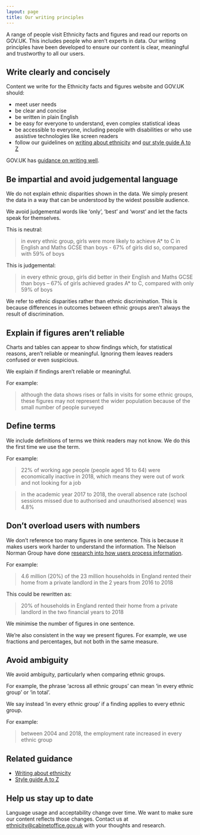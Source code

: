 ```yaml
---
layout: page
title: Our writing principles
---
```


A range of people visit Ethnicity facts and figures and read our reports on GOV.UK. This includes people who aren’t experts in data. Our writing principles have been developed to ensure our content is clear, meaningful and trustworthy to all our users.

## Write clearly and concisely

Content we write for the Ethnicity facts and figures website and GOV.UK should:

* meet user needs
* be clear and concise
* be written in plain English
* be easy for everyone to understand, even complex statistical ideas
* be accessible to everyone, including people with disabilities or who use assistive technologies like screen readers 
* follow our guidelines on [writing about ethnicity](writing-about-ethnicity) and [our style guide A to Z](a-z)
 
GOV.UK has [guidance on writing well](https://www.gov.uk/guidance/content-design/writing-for-gov-uk).  

## Be impartial and avoid judgemental language

We do not explain ethnic disparities shown in the data. We simply present the data in a way that can be understood by the widest possible audience.

We avoid judgemental words like ‘only’, ‘best’ and ‘worst’ and let the facts speak for themselves.

This is neutral:

> in every ethnic group, girls were more likely to achieve A* to C in English and Maths GCSE than boys - 67% of girls did so, compared with 59% of boys

This is judgemental:

> in every ethnic group, girls did better in their English and Maths GCSE than boys – 67% of girls achieved grades A* to C, compared with only 59% of boys

We refer to ethnic disparities rather than ethnic discrimination. This is because differences in outcomes between ethnic groups aren’t always the result of discrimination. 

## Explain if figures aren’t reliable

Charts and tables can appear to show findings which, for statistical reasons, aren’t reliable or meaningful. Ignoring them leaves readers confused or even suspicious. 

We explain if findings aren’t reliable or meaningful.

For example:

> although the data shows rises or falls in visits for some ethnic groups, these figures may not represent the wider population because of the small number of people surveyed

## Define terms

We include definitions of terms we think readers may not know. We do this the first time we use the term.

For example:

> 22% of working age people (people aged 16 to 64) were economically inactive in 2018, which means they were out of work and not looking for a job

> in the academic year 2017 to 2018, the overall absence rate (school sessions missed due to authorised and unauthorised absence) was 4.8%


## Don’t overload users with numbers

We don’t reference too many figures in one sentence. This is because it makes users work harder to understand the information. The Nielson Norman Group have done [research into how users process information](https://www.nngroup.com/articles/minimize-cognitive-load/).

For example:

> 4.6 million (20%) of the 23 million households in England rented their home from a private landlord in the 2 years from 2016 to 2018

This could be rewritten as:

> 20% of households in England rented their home from a private landlord in the two financial years to 2018

We minimise the number of figures in one sentence.
 
We’re also consistent in the way we present figures. For example, we use fractions and percentages, but not both in the same measure. 


## Avoid ambiguity

We avoid ambiguity, particularly when comparing ethnic groups.

For example, the phrase ‘across all ethnic groups’ can mean ‘in every ethnic group’ or ‘in total’.

We say instead ‘in every ethnic group’ if a finding applies to every ethnic group. 

For example:

> between 2004 and 2018, the employment rate increased in every ethnic group

## Related guidance

* [Writing about ethnicity](writing-about-ethnicity)
* [Style guide A to Z](a-z)

## Help us stay up to date

Language usage and acceptability change over time. We want to make sure our content reflects those changes. Contact us at [ethnicity@cabinetoffice.gov.uk](mailto:ethnicity@cabinetoffice.gov.uk) with your thoughts and research. 

